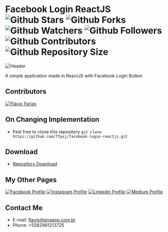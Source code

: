 # Facebook Login ReactJS ![Github Stars](https://img.shields.io/github/stars/ffpsj/facebook-login-reactjs.svg?label=Stars) ![Github Forks](https://img.shields.io/github/forks/ffpsj/facebook-login-reactjs.svg?label=Forks) ![Github Watchers](https://img.shields.io/github/watchers/ffpsj/facebook-login-reactjs.svg?label=Watchers) ![Github Followers](https://img.shields.io/github/followers/ffpsj.svg?label=Followers) ![Github Contributors](https://img.shields.io/github/contributors/ffpsj/facebook-login-reactjs.svg?label=Contributors) ![Github Repository Size](https://img.shields.io/github/repo-size/ffpsj/facebook-login-reactjs.svg?label=Size)

![Header](https://i.imgur.com/vvAgXYs.png)

A simple application made in ReactJS with Facebook Login Button

## Contributors
<a href="https://github.com/ffpsj"><img src="https://i.imgur.com/TlK8zDB.png" title="Flávio Farias"></a>

## On Changing Implementation
+ Feel free to clone this repository `git clone https://github.com/ffpsj/facebook-login-reactjs.git`

## Download
+ [Repository Download](https://github.com/ffpsj/facebook-login-reactjs/archive/master.zip)

## My Other Pages
<a href="https://www.facebook.com/flaviofariasjr"><img src="https://i.imgur.com/bHRTPvs.png" title="Facebook Profile"></a> <a href="https://www.instagram.com/flavioaq2"><img src="https://i.imgur.com/VrYSoc0.png" title="Instagram Profile"></a> <a href="https://www.linkedin.com/in/ffpsj"><img src="https://i.imgur.com/ERL5FFt.png" title="Linkedin Profile"></a> <a href="https://www.medium.com/@ffpsj"><img src="https://i.imgur.com/UPR0HtK.png" title="Medium Profile"></a>

## Contact Me
+ E-mail: flavio@engapp.com.br
+ Phone: +5582991213725